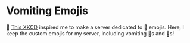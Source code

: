 # Vomiting Emojis
🤮 [This XKCD](https://xkcd.com/1813) inspired me to make a server dedicated to 🤮 emojis. Here, I keep the custom emojis for my server, including vomiting 🤖s and 🤬s!
